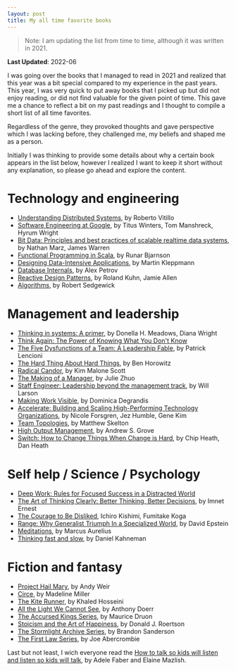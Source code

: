 ```yaml
---
layout: post
title: My all time favorite books
---
```


> Note: I am updating the list from time to time, although it was written in 2021. 

**Last Updated**: 2022-06

I was going over the books that I managed to read in 2021 and realized that this year was a bit special compared to my experience in the past years. This year, I was very quick to put away books that I picked up but did not enjoy reading, or did not find valuable for the given point of time. This gave me a chance to reflect a bit on my past readings and I thought to compile a short list of all time favorites.

Regardless of the genre, they provoked thoughts and gave perspective which I was lacking before, they challenged me, my beliefs and shaped me as a person.

Initially I was thinking to provide some details about why a certain book appears in the list below, however I realized I want to keep it short without any explanation, so please go ahead and explore the content.

# Technology and engineering

- [Understanding Distributed Systems](https://www.goodreads.com/book/show/56977420-understanding-distributed-systems), by Roberto Vitillo
- [Software Engineering at Google](https://www.goodreads.com/book/show/48816586-software-engineering-at-google), by Titus Winters, Tom Manshreck, Hyrum Wright
- [Bit Data: Principles and best practices of scalable realtime data systems](https://www.goodreads.com/book/show/13421400-big-data), by Nathan Marz, James Warren
- [Functional Programming in Scala](https://www.goodreads.com/book/show/13541678-functional-programming-in-scala), by Runar Bjarnson
- [Designing Data-Intensive Applications](https://www.goodreads.com/book/show/23463279-designing-data-intensive-applications), by Martin Kleppmann
- [Database Internals](https://www.goodreads.com/book/show/44647144-database-internals), by Alex Petrov
- [Reactive Design Patterns](https://www.goodreads.com/book/show/21799444-reactive-design-patterns), by Roland Kuhn, Jamie Allen
- [Algorithms](https://www.goodreads.com/book/show/58699735-algorithms-4th-edition-by-robert-sedgewick-addison-wesley-professiona), by Robert Sedgewick


# Management and leadership

- [Thinking in systems: A primer](https://www.goodreads.com/book/show/3828902-thinking-in-systems), by Donella H. Meadows, Diana Wright
- [Think Again: The Power of Knowing What You Don't Know](https://www.goodreads.com/book/show/55539565-think-again)
- [The Five Dysfunctions of a Team: A Leadership Fable](https://www.goodreads.com/book/show/21343.The_Five_Dysfunctions_of_a_Team), by Patrick Lencioni
- [The Hard Thing About Hard Things](https://www.goodreads.com/book/show/18176747-the-hard-thing-about-hard-things), by Ben Horowitz
- [Radical Candor](https://www.goodreads.com/book/show/29939161-radical-candor), by Kim Malone Scott
- [The Making of a Manager](https://www.goodreads.com/book/show/38821039-the-making-of-a-manager), by Julie Zhuo
- [Staff Engineer: Leadership beyond the management track](https://www.goodreads.com/book/show/56481725-staff-engineer), by Will Larson
- [Making Work Visible](https://www.goodreads.com/book/show/36458712-making-work-visible), by Dominica Degrandis
- [Accelerate: Building and Scaling High-Performing Technology Organizations](https://www.goodreads.com/book/show/35747076-accelerate), by Nicole Forsgren, Jez Humble, Gene Kim
- [Team Topologies](https://www.goodreads.com/book/show/44135420-team-topologies), by Matthew Skelton
- [High Output Management](https://www.goodreads.com/book/show/324750.High_Output_Management), by Andrew S. Grove
- [Switch: How to Change Things When Change is Hard](https://www.goodreads.com/book/show/6570502-switch), by Chip Heath, Dan Heath

# Self help / Science / Psychology

- [Deep Work: Rules for Focused Success in a Distracted World](https://www.goodreads.com/book/show/25744928-deep-work)
- [The Art of Thinking Clearly: Better Thinking, Better Decisions](https://www.goodreads.com/book/show/51504261-the-art-of-thinking-clearly), by Imnet Ernest
- [The Courage to Be Disliked](https://www.goodreads.com/book/show/43306206-the-courage-to-be-disliked), Ichiro Kishimi, Fumitake Koga
- [Range: Why Generalist Triumph In a Specialized World](https://www.goodreads.com/book/show/41795733-range), by David Epstein
- [Meditations](https://www.goodreads.com/book/show/30659.Meditations), by Marcus Aurelius
- [Thinking fast and slow](https://www.goodreads.com/book/show/11468377-thinking-fast-and-slow), by Daniel Kahneman


# Fiction and fantasy

- [Project Hail Mary](https://www.goodreads.com/book/show/54493401-project-hail-mary), by Andy Weir
- [Circe](https://www.goodreads.com/book/show/35959740-circe), by Madeline Miller
- [The Kite Runner](https://www.goodreads.com/book/show/77203.The_Kite_Runner), by Khaled Hosseini
- [All the Light We Cannot See](https://www.goodreads.com/book/show/18143977-all-the-light-we-cannot-see), by Anthony Doerr
- [The Accursed Kings Series](https://www.goodreads.com/series/167744-the-accursed-kings), by Maurice Druon
- [Stoicism and the Art of Happiness](https://www.goodreads.com/book/show/17841317-stoicism-and-the-art-of-happiness), by Donald J. Roertson
- [The Stormlight Archive Series](https://www.goodreads.com/series/49075-the-stormlight-archive), by Brandon Sanderson
- [The First Law Series](https://www.goodreads.com/series/43644-the-first-law), by Joe Abercrombie


Last but not least, I wich everyone read the [How to talk so kids will listen and listen so kids will talk](https://www.goodreads.com/book/show/769016.How_to_Talk_So_Kids_Will_Listen_Listen_So_Kids_Will_Talk), by Adele Faber and Elaine Mazlish.
